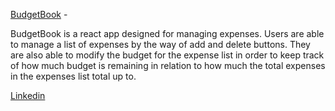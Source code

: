 [BudgetBook](https://budget-book.vercel.app/) -

BudgetBook is a react app designed for managing expenses. Users are able to manage a list of expenses by the way of add and delete buttons. They are also able to modify the budget for the expense list in order to keep track of how much budget is remaining in relation to how much the total expenses in the expenses list total up to.

[Linkedin](https://www.linkedin.com/ln/ryangormican/)
